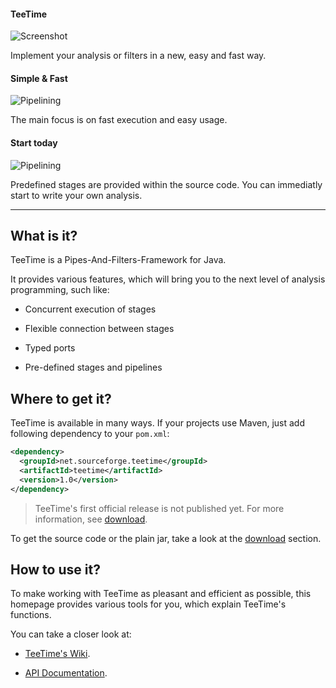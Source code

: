#### TeeTime

![Screenshot](images/code_screenshot.png)

Implement your analysis or filters in a new, easy and fast way.

#### Simple & Fast

![Pipelining](images/code_screenshot.png)

The main focus is on fast execution and easy usage.

#### Start today

![Pipelining](images/code_screenshot.png)

Predefined stages are provided within the source code. You can immediatly start to write your own analysis.

---


## What is it?

<!--- ![Logo](images/teetime-wo-arrows-shrinked.png) TeeTime Logo -->
TeeTime is a Pipes-And-Filters-Framework for Java.
	
It provides various features, which will bring you to the next level of analysis programming, such like:
		
- Concurrent execution of stages
		
- Flexible connection between stages
		
- Typed ports
		
- Pre-defined stages and pipelines

## Where to get it?

TeeTime is available in many ways. If your projects use Maven, just add following dependency to your ``pom.xml``:

```xml
<dependency>
  <groupId>net.sourceforge.teetime</groupId>
  <artifactId>teetime</artifactId>
  <version>1.0</version>
</dependency>
```

>TeeTime's first official release is not published yet. For more information, see [download](download.html).

To get the source code or the plain jar, take a look at the [download](download.html) section.

## How to use it?

To make working with TeeTime as pleasant and efficient as possible, this homepage provides various tools for you, which explain TeeTime's functions.

You can take a closer look at:

- [TeeTime's Wiki](https://build.se.informatik.uni-kiel.de/gitlab/chw/teetime/wikis/home). 

- [API Documentation](apidocs/index.html). 

	 